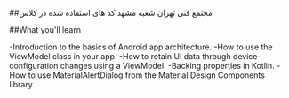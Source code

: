 ##مجتمع فنی تهران شعبه مشهد
کد های استفاده شده در کلاس

##What you'll learn

-Introduction to the basics of Android app architecture.
-How to use the ViewModel class in your app.
-How to retain UI data through device-configuration changes using a ViewModel.
-Backing properties in Kotlin.
-How to use MaterialAlertDialog from the Material Design Components library.

